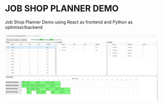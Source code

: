 # JOB SHOP PLANNER DEMO

Job Shop Planner Demo using React as frontend and Python as optimiser/backend

![image info](./screenshot.png)
